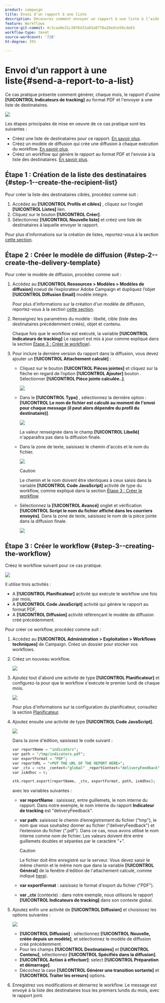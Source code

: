 ```yaml
---
product: campaign
title: Envoi d’un rapport à une liste
description: Découvrez comment envoyer un rapport à une liste à l’aide d’un workflow
feature: Workflows
source-git-commit: 4c3caa8e31c2076d32a03a8778a28edce50cde63
workflow-type: tm+mt
source-wordcount: '728'
ht-degree: 35%

---
```



# Envoi d’un rapport à une liste{#send-a-report-to-a-list}

Ce cas pratique présente comment générer, chaque mois, le rapport d&#39;usine **[!UICONTROL Indicateurs de tracking]** au format PDF et l&#39;envoyer à une liste de destinataires.

![](assets/use_case_report_intro.png)

Les étapes principales de mise en oeuvre de ce cas pratique sont les suivantes :

* Créez une liste de destinataires pour ce rapport. [En savoir plus](#step-1--create-the-recipient-list).
* Créez un modèle de diffusion qui crée une diffusion à chaque exécution du workflow. [En savoir plus](#step-2--create-the-delivery-template).
* Créez un workflow qui génère le rapport au format PDF et l&#39;envoie à la liste des destinataires. [En savoir plus](#step-3--create-the-workflow).

## Étape 1 : Création de la liste des destinataires {#step-1--create-the-recipient-list}

Pour créer la liste des destinataires ciblés, procédez comme suit :

1. Accédez au **[!UICONTROL Profils et cibles]** , cliquez sur l’onglet **[!UICONTROL Listes]** lien.
1. Cliquez sur le bouton **[!UICONTROL Créer]**.
1. Sélectionnez **[!UICONTROL Nouvelle liste]** et créez une liste de destinataires à laquelle envoyer le rapport.

Pour plus d&#39;informations sur la création de listes, reportez-vous à la section [cette section](../../v8/audiences/create-audiences.md).

## Étape 2 : Créer le modèle de diffusion {#step-2--create-the-delivery-template}

Pour créer le modèle de diffusion, procédez comme suit :

1. Accédez au **[!UICONTROL Ressources > Modèles > Modèles de diffusion]** noeud de l’explorateur Adobe Campaign et dupliquez l’objet **[!UICONTROL Diffusion Email]** modèle intégré.

   Pour plus d&#39;informations sur la création d&#39;un modèle de diffusion, reportez-vous à la section [cette section](../../v8/send/create-templates.md).

1. Renseignez les paramètres du modèle : libellé, cible (liste des destinataires précédemment créés), objet et contenu.

   Chaque fois que le workflow est exécuté, la variable **[!UICONTROL Indicateurs de tracking]** Le rapport est mis à jour comme expliqué dans la section [Étape 3 : Créer le workflow](#step-3--creating-the-workflow)).

1. Pour inclure la dernière version du rapport dans la diffusion, vous devez ajouter un **[!UICONTROL Attachement calculé]** :

   * Cliquez sur le bouton **[!UICONTROL Pièces jointes]** et cliquez sur la flèche en regard de l’option **[!UICONTROL Ajouter]** bouton . Sélectionner **[!UICONTROL Pièce jointe calculée..]**.

      ![](assets/use_case_report_4.png)

   * Dans le **[!UICONTROL Type]** , sélectionnez la dernière option : **[!UICONTROL Le nom de fichier est calculé au moment de l&#39;envoi pour chaque message (il peut alors dépendre du profil du destinataire)]**.

      ![](assets/use_case_report_5.png)

      La valeur renseignée dans le champ **[!UICONTROL Libellé]** n&#39;apparaîtra pas dans la diffusion finale.

   * Dans la zone de texte, saisissez le chemin d&#39;accès et le nom du fichier.

      ![](assets/use_case_report_6.png)

      >[!CAUTION]
      >
      >Le chemin et le nom doivent être identiques à ceux saisis dans la variable **[!UICONTROL Code JavaScript]** activité de type du workflow, comme expliqué dans la section [Étape 3 : Créer le workflow](#step-3--creating-the-workflow).

   * Sélectionnez la **[!UICONTROL Avancé]** onglet et vérification **[!UICONTROL Script le nom du fichier affiché dans les courriers envoyés]**. Dans la zone de texte, saisissez le nom de la pièce jointe dans la diffusion finale.

      ![](assets/use_case_report_6b.png)

## Étape 3 : Créer le workflow {#step-3--creating-the-workflow}

Créez le workflow suivant pour ce cas pratique.

![](assets/use_case_report_8.png)

Il utilise trois activités :

* A **[!UICONTROL Planificateur]** activité qui exécute le workflow une fois par mois,
* A **[!UICONTROL Code JavaScript]** activité qui génère le rapport au format PDF,
* A **[!UICONTROL Diffusion]** activité référençant le modèle de diffusion créé précédemment.

Pour créer ce workflow, procédez comme suit :

1. Accédez au **[!UICONTROL Administration > Exploitation > Workflows techniques]** de Campaign. Créez un dossier pour stocker vos workflows.
1. Créez un nouveau workflow.

   ![](assets/use_case_report_7.png)

1. Ajoutez tout d&#39;abord une activité de type **[!UICONTROL Planificateur]** et configurez-la pour que le workflow s&#39;exécute le premier lundi de chaque mois.

   ![](assets/use_case_report_9.png)

   Pour plus d&#39;informations sur la configuration du planificateur, consultez la section [Planificateur](scheduler.md).

1. Ajoutez ensuite une activité de type **[!UICONTROL Code JavaScript]**.

   ![](assets/use_case_report_10.png)

   Dans la zone d&#39;édition, saisissez le code suivant :

   ```sql
   var reportName = "indicators";
   var path = "/tmp/indicators.pdf";
   var exportFormat = "PDF";
   var reportURL = "<PUT THE URL OF THE REPORT HERE>";
   var _ctx = <ctx _context="global" _reportContext="deliveryFeedback" />
   var isAdhoc = 0;
   
   xtk.report.export(reportName, _ctx, exportFormat, path, isAdhoc);
   ```


   avec les variables suivantes :

   * **var reportName** : saisissez, entre guillemets, le nom interne du rapport. Dans notre exemple, le nom interne du rapport **Indicateur de tracking** est &quot;deliveryFeedback&quot;.
   * **var path**: saisissez le chemin d’enregistrement du fichier (&quot;tmp&quot;), le nom que vous souhaitez donner au fichier (&quot;deliveryFeedback&quot;) et l’extension du fichier (&quot;.pdf&quot;). Dans ce cas, nous avons utilisé le nom interne comme nom de fichier. Les valeurs doivent être entre guillemets doubles et séparées par le caractère &quot;+&quot;.

      >[!CAUTION]
      >
      >Le fichier doit être enregistré sur le serveur. Vous devez saisir le même chemin et le même nom que dans la variable **[!UICONTROL Général]** de la fenêtre d&#39;édition de l&#39;attachement calculé, comme indiqué [here](#step-2--create-the-delivery-template)).

   * **var exportFormat** : saisissez le format d&#39;export du fichier (&quot;PDF&quot;).
   * **var _ctx** (contexte) : dans notre exemple, nous utilisons le rapport **[!UICONTROL Indicateurs de tracking]** dans son contexte global.

1. Ajoutez enfin une activité de **[!UICONTROL Diffusion]** et choisissez les options suivantes :

   ![](assets/use_case_report_11.png)

   * **[!UICONTROL Diffusion]** : sélectionnez **[!UICONTROL Nouvelle, créée depuis un modèle]**, et sélectionnez le modèle de diffusion créé précédemment.
   * Pour les champs **[!UICONTROL Destinataires]** et **[!UICONTROL Contenu]**, sélectionnez **[!UICONTROL Spécifiés dans la diffusion]**.
   * **[!UICONTROL Action à effectuer]**: select **[!UICONTROL Préparation et démarrage]**.
   * Décochez la case **[!UICONTROL Générer une transition sortante]** et **[!UICONTROL Traiter les erreurs]** options.

1. Enregistrez vos modifications et démarrez le workflow. Le message est envoyé à la liste des destinataires tous les premiers lundis du mois, avec le rapport joint.